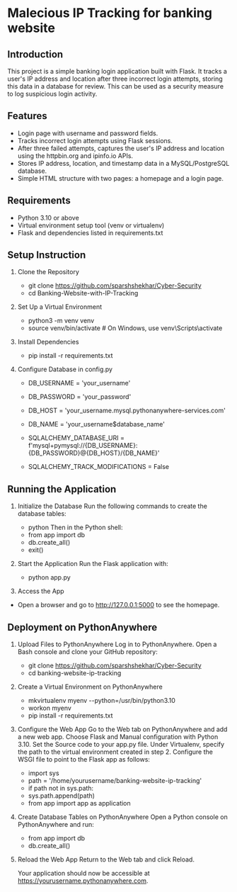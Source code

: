 # Malecious IP Tracking for banking website

## Introduction
This project is a simple banking login application built with Flask. It tracks a user's IP address and location after three incorrect login attempts, storing this data in a database for review. This can be used as a security measure to log suspicious login activity.

## Features
- Login page with username and password fields.
- Tracks incorrect login attempts using Flask sessions.
- After three failed attempts, captures the user's IP address and location using the httpbin.org and ipinfo.io APIs.
- Stores IP address, location, and timestamp data in a MySQL/PostgreSQL database.
- Simple HTML structure with two pages: a homepage and a login page.

## Requirements
- Python 3.10 or above
- Virtual environment setup tool (venv or virtualenv)
- Flask and dependencies listed in requirements.txt

## Setup Instruction

1) Clone the Repository
   - git clone https://github.com/sparshshekhar/Cyber-Security
   - cd Banking-Website-with-IP-Tracking
     
2) Set Up a Virtual Environment
   - python3 -m venv venv
   - source venv/bin/activate  # On Windows, use venv\Scripts\activate
     
4) Install Dependencies
   - pip install -r requirements.txt
     
5) Configure Database in config.py
   - DB_USERNAME = 'your_username'
   - DB_PASSWORD = 'your_password'
   - DB_HOST = 'your_username.mysql.pythonanywhere-services.com'
   - DB_NAME = 'your_username$database_name'
  
   - SQLALCHEMY_DATABASE_URI = f'mysql+pymysql://{DB_USERNAME}:{DB_PASSWORD}@{DB_HOST}/{DB_NAME}'
   - SQLALCHEMY_TRACK_MODIFICATIONS = False

## Running the Application

1) Initialize the Database
   Run the following commands to create the database tables:
   - python
   Then in the Python shell:
   - from app import db
   - db.create_all()
   - exit()
   
2) Start the Application
   Run the Flask application with:
   - python app.py
   
3) Access the App
  - Open a browser and go to http://127.0.0.1:5000 to see the homepage.



## Deployment on PythonAnywhere

1) Upload Files to PythonAnywhere
   Log in to PythonAnywhere.
   Open a Bash console and clone your GitHub repository:
   - git clone https://github.com/sparshshekhar/Cyber-Security
   - cd banking-website-ip-tracking
  
2) Create a Virtual Environment on PythonAnywhere
   - mkvirtualenv myenv --python=/usr/bin/python3.10
   - workon myenv
   - pip install -r requirements.txt
3) Configure the Web App
   Go to the Web tab on PythonAnywhere and add a new web app.
   Choose Flask and Manual configuration with Python 3.10.
   Set the Source code to your app.py file.
   Under Virtualenv, specify the path to the virtual environment created in step 2.
   Configure the WSGI file to point to the Flask app as follows:
   - import sys
   - path = '/home/yourusername/banking-website-ip-tracking'
   - if path not in sys.path:
   - sys.path.append(path)
   - from app import app as application
     
4) Create Database Tables on PythonAnywhere
   Open a Python console on PythonAnywhere and run:
    - from app import db
    - db.create_all()
      
5) Reload the Web App
   Return to the Web tab and click Reload.


   Your application should now be accessible at https://yourusername.pythonanywhere.com.

